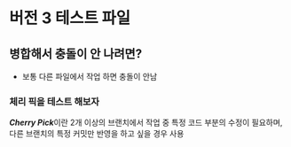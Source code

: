 # 버전 3 테스트 파일

## 병합해서 충돌이 안 나려면?

- 보통 다른 파일에서 작업 하면 충돌이 안남 

### 체리 픽을 테스트 해보자
***Cherry Pick***이란 2개 이상의 브랜치에서 작업 중 특정 코드 부분의 수정이 필요하며,
다른 브랜치의 특정 커밋만 반영을 하고 싶을 경우 사용
